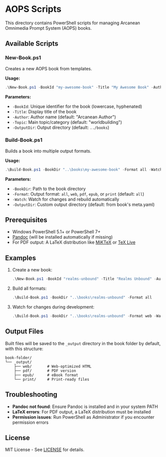 # AOPS Scripts

This directory contains PowerShell scripts for managing Arcanean Omnimedia Prompt System (AOPS) books.

## Available Scripts

### New-Book.ps1
Creates a new AOPS book from templates.

**Usage:**
```powershell
.\New-Book.ps1 -BookId "my-awesome-book" -Title "My Awesome Book" -Author "Your Name" -Topic "fantasy-worldbuilding"
```

**Parameters:**
- `-BookId`: Unique identifier for the book (lowercase, hyphenated)
- `-Title`: Display title of the book
- `-Author`: Author name (default: "Arcanean Author")
- `-Topic`: Main topic/category (default: "worldbuilding")
- `-OutputDir`: Output directory (default: `../books`)

### Build-Book.ps1
Builds a book into multiple output formats.

**Usage:**
```powershell
.\Build-Book.ps1 -BookDir "..\books\my-awesome-book" -Format all -Watch
```

**Parameters:**
- `-BookDir`: Path to the book directory
- `-Format`: Output format: `all`, `web`, `pdf`, `epub`, or `print` (default: `all`)
- `-Watch`: Watch for changes and rebuild automatically
- `-OutputDir`: Custom output directory (default: from book's meta.yaml)

## Prerequisites

- Windows PowerShell 5.1+ or PowerShell 7+
- [Pandoc](https://pandoc.org/installing.html) (will be installed automatically if missing)
- For PDF output: A LaTeX distribution like [MiKTeX](https://miktex.org/) or [TeX Live](https://www.tug.org/texlive/)

## Examples

1. Create a new book:
   ```powershell
   .\New-Book.ps1 -BookId "realms-unbound" -Title "Realms Unbound" -Author "Frank X" -Topic "fantasy-worldbuilding"
   ```

2. Build all formats:
   ```powershell
   .\Build-Book.ps1 -BookDir "..\books\realms-unbound" -Format all
   ```

3. Watch for changes during development:
   ```powershell
   .\Build-Book.ps1 -BookDir "..\books\realms-unbound" -Format web -Watch
   ```

## Output Files

Built files will be saved to the `_output` directory in the book folder by default, with this structure:

```
book-folder/
└── _output/
    ├── web/       # Web-optimized HTML
    ├── pdf/       # PDF version
    ├── epub/      # eBook format
    └── print/     # Print-ready files
```

## Troubleshooting

- **Pandoc not found**: Ensure Pandoc is installed and in your system PATH
- **LaTeX errors**: For PDF output, a LaTeX distribution must be installed
- **Permission issues**: Run PowerShell as Administrator if you encounter permission errors

## License

MIT License - See [LICENSE](../../LICENSE) for details.
